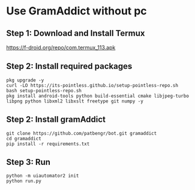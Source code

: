 # Use GramAddict without pc


## Step 1: Download and Install Termux

https://f-droid.org/repo/com.termux_113.apk

## Step 2: Install required packages

    pkg upgrade -y
	curl -LO https://its-pointless.github.io/setup-pointless-repo.sh
	bash setup-pointless-repo.sh
    pkg install android-tools python build-essential cmake libjpeg-turbo libpng python libxml2 libxslt freetype git numpy -y

## Step 2: Install gramAddict
	

    git clone https://github.com/patbengr/bot.git gramaddict
    cd gramaddict
    pip install -r requirements.txt
    
## Step 3: Run
	

    python -m uiautomator2 init
    python run.py
    
    

